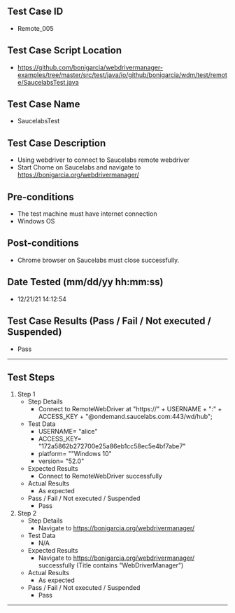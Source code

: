 ## Test Case ID
* Remote_005
## Test Case Script Location
* https://github.com/bonigarcia/webdrivermanager-examples/tree/master/src/test/java/io/github/bonigarcia/wdm/test/remote/SaucelabsTest.java
## Test Case Name
* SaucelabsTest
## Test Case Description
* Using webdriver to connect to Saucelabs remote webdriver
* Start Chome on Saucelabs and navigate to https://bonigarcia.org/webdrivermanager/
## Pre-conditions
* The test machine must have internet connection
* Windows OS
## Post-conditions
* Chrome browser on Saucelabs must close successfully.
## Date Tested (mm/dd/yy hh:mm:ss)
* 12/21/21 14:12:54
## Test Case Results (Pass / Fail / Not executed / Suspended)
* Pass
---
## Test Steps
1. Step 1
	* Step Details
		* Connect to RemoteWebDriver at "https://" + USERNAME + ":" + ACCESS_KEY + "@ondemand.saucelabs.com:443/wd/hub";
	* Test Data
		* USERNAME= "alice"
		* ACCESS_KEY= "172a5862b272700e25a86eb1cc58ec5e4bf7abe7"
		* platform= ""Windows 10"
		* version= "52.0"
	* Expected Results
		* Connect to RemoteWebDriver successfully
	* Actual Results
		* As expected
	* Pass / Fail / Not executed / Suspended
		* Pass
2. Step 2
	* Step Details
		* Navigate to https://bonigarcia.org/webdrivermanager/
	* Test Data
		* N/A
	* Expected Results
		* Navigate to https://bonigarcia.org/webdrivermanager/ successfully (Title contains "WebDriverManager")
	* Actual Results
		* As expected
	* Pass / Fail / Not executed / Suspended
		* Pass
---

